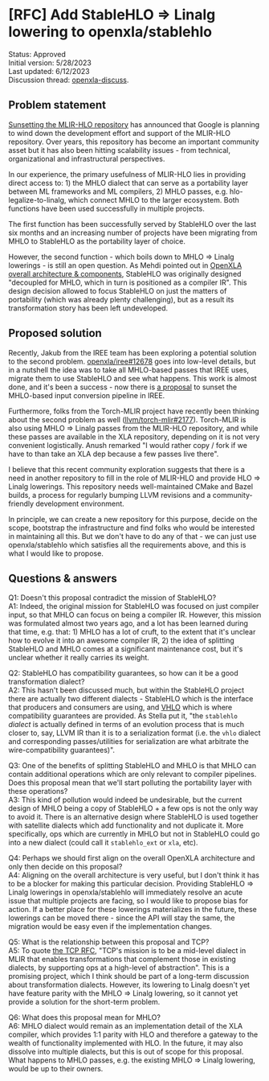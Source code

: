 # [RFC] Add StableHLO => Linalg lowering to openxla/stablehlo

Status: Approved<br/>
Initial version: 5/28/2023<br/>
Last updated: 6/12/2023<br/>
Discussion thread: [openxla-discuss](https://groups.google.com/a/openxla.org/g/openxla-discuss/c/KsRp9euuuB0/m/w2h74Ag_AgAJ).

## Problem statement

[Sunsetting the MLIR-HLO repository](https://groups.google.com/a/openxla.org/g/openxla-discuss/c/Mppuv1Edv1s/m/x_U0X0dqBgAJ)
has announced that Google is planning to wind down the development effort and
support of the MLIR-HLO repository. Over years, this repository has become an
important community asset but it has also been hitting scalability issues -
from technical, organizational and infrastructural perspectives.

In our experience, the primary usefulness of MLIR-HLO lies in providing direct
access to: 1) the MHLO dialect that can serve as a portability layer between
ML frameworks and ML compilers, 2) MHLO passes, e.g. hlo-legalize-to-linalg,
which connect MHLO to the larger ecosystem. Both functions have been used
successfully in multiple projects.

The first function has been successfully served by StableHLO over the last six
months and an increasing number of projects have been migrating from MHLO to
StableHLO as the portability layer of choice.

However, the second function - which boils down to MHLO => Linalg lowerings -
is still an open question. As Mehdi pointed out in
[OpenXLA overall architecture & components](https://groups.google.com/a/openxla.org/g/openxla-discuss/c/DnPUmpyk4y0/m/iMBFzIqKHQAJ),
StableHLO was originally designed "decoupled for MHLO, which in turn is
positioned as a compiler IR". This design decision allowed to focus StableHLO on
just the matters of portability (which was already plenty challenging), but as
a result its transformation story has been left undeveloped.

## Proposed solution

Recently, Jakub from the IREE team has been exploring a potential solution to
the second problem. [openxla/iree#12678](https://github.com/openxla/iree/issues/12678)
goes into low-level details, but in a nutshell the idea was to take all
MHLO-based passes that IREE uses, migrate them to use StableHLO and see what
happens. This work is almost done, and it's been a success - now there is
[a proposal](https://groups.google.com/a/openxla.org/g/openxla-discuss/c/EWuUbyL5n3c/m/1ia-qDN3BgAJ)
to sunset the MHLO-based input conversion pipeline in IREE.

Furthermore, folks from the Torch-MLIR project have recently been thinking about
the second problem as well ([llvm/torch-mlir#2177](https://github.com/llvm/torch-mlir/pull/2177)).
Torch-MLIR is also using MHLO => Linalg passes from the MLIR-HLO repository,
and while these passes are available in the XLA repository, depending on it is
not very convenient logistically. Anush remarked "I would rather copy / fork
if we have to than take an XLA dep because a few passes live there".

I believe that this recent community exploration suggests that there is a need
in another repository to fill in the role of MLIR-HLO and provide HLO => Linalg
lowerings. This repository needs well-maintained CMake and Bazel builds,
a process for regularly bumping LLVM revisions and a community-friendly
development environment.

In principle, we can create a new repository for this purpose, decide on the
scope, bootstrap the infrastructure and find folks who would be interested in
maintaining all this. But we don't have to do any of that - we can just use
openxla/stablehlo which satisfies all the requirements above, and this is what
I would like to propose.

## Questions & answers

Q1: Doesn't this proposal contradict the mission of StableHLO?<br/>
A1: Indeed, the original mission for StableHLO was focused on just compiler
input, so that MHLO can focus on being a compiler IR. However, this mission was
formulated almost two years ago, and a lot has been learned during that time,
e.g. that: 1) MHLO has a lot of cruft, to the extent that it's unclear how to
evolve it into an awesome compiler IR, 2) the idea of splitting StableHLO and
MHLO comes at a significant maintenance cost, but it's unclear whether it
really carries its weight.

Q2: StableHLO has compatibility guarantees, so how can it be a good
transformation dialect?<br/>
A2: This hasn't been discussed much, but within the StableHLO project there are
actually two different dialects - StableHLO which is the interface that
producers and consumers are using, and [VHLO](https://github.com/openxla/stablehlo/blob/main/docs/vhlo.md)
which is where compatibility guarantees are provided. As Stella put it,
"the `stablehlo` *dialect* is actually defined in terms of an evolution process
that is much closer to, say, LLVM IR than it is to a serialization format
(i.e. the `vhlo` dialect and corresponding passes/utilities for serialization
are what arbitrate the wire-compatibility guarantees)".

Q3: One of the benefits of splitting StableHLO and MHLO is that MHLO can contain
additional operations which are only relevant to compiler pipelines. Does this
proposal mean that we'll start polluting the portability layer with these
operations?<br/>
A3: This kind of pollution would indeed be undesirable, but the current design
of MHLO being a copy of StableHLO + a few ops is not the only way to avoid it.
There is an alternative design where StableHLO is used together with satellite
dialects which add functionality and not duplicate it. More specifically, ops
which are currently in MHLO but not in StableHLO could go into a new dialect
(could call it `stablehlo_ext` or `xla`, etc).


Q4: Perhaps we should first align on the overall OpenXLA architecture and only
then decide on this proposal?<br/>
A4: Aligning on the overall architecture is very useful, but I don't think it
has to be a blocker for making this particular decision. Providing StableHLO
=> Linalg lowerings in openxla/stablehlo will immediately resolve an acute
issue that multiple projects are facing, so I would like to propose bias for
action. If a better place for these lowerings materializes in the future, these
lowerings can be moved there - since the API will stay the same, the migration
would be easy even if the implementation changes.

Q5: What is the relationship between this proposal and TCP?<br/>
A5: To quote [the TCP RFC](https://discourse.llvm.org/t/rfc-incubation-request-for-incubating-tcp-dialect-for-mlir/64883),
"TCP's mission is to be a mid-level dialect in MLIR that enables transformations
that complement those in existing dialects, by supporting ops at a high-level
of abstraction". This is a promising project, which I think should be part of a
long-term discussion about transformation dialects. However, its lowering to
Linalg doesn't yet have feature parity with the MHLO => Linalg lowering, so it
cannot yet provide a solution for the short-term problem.

Q6: What does this proposal mean for MHLO?<br/>
A6: MHLO dialect would remain as an implementation detail of the XLA compiler,
which provides 1:1 parity with HLO and therefore a gateway to the wealth of
functionality implemented with HLO. In the future, it may also dissolve into
multiple dialects, but this is out of scope for this proposal. What happens to
MHLO passes, e.g. the existing MHLO => Linalg lowering, would be up to
their owners.
